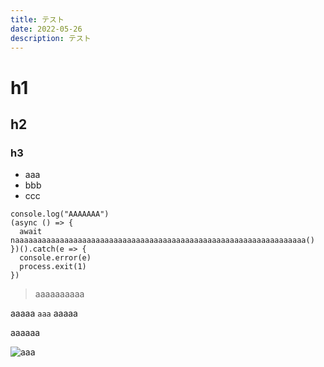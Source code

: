 ```yaml
---
title: テスト
date: 2022-05-26
description: テスト
---
```


# h1
## h2
### h3
- aaa
- bbb
- ccc

```
console.log("AAAAAAA")
(async () => {
  await naaaaaaaaaaaaaaaaaaaaaaaaaaaaaaaaaaaaaaaaaaaaaaaaaaaaaaaaaaaaaaaaa()
})().catch(e => {
  console.error(e)
  process.exit(1)
})
```

> aaaaaaaaaa


aaaaa `aaa`
aaaaa

aaaaaa

![aaa](https://future-architect.github.io/images/20200528/photo_20200528_01.png)
